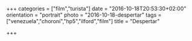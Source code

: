 +++
categories = ["film","turista"]
date = "2016-10-18T20:53:30+02:00"
orientation = "portrait"
photo = "2016-10-18-despertar"
tags = ["venezuela","choroní","hp5","ilford","film"]
title = "Despertar"

+++
